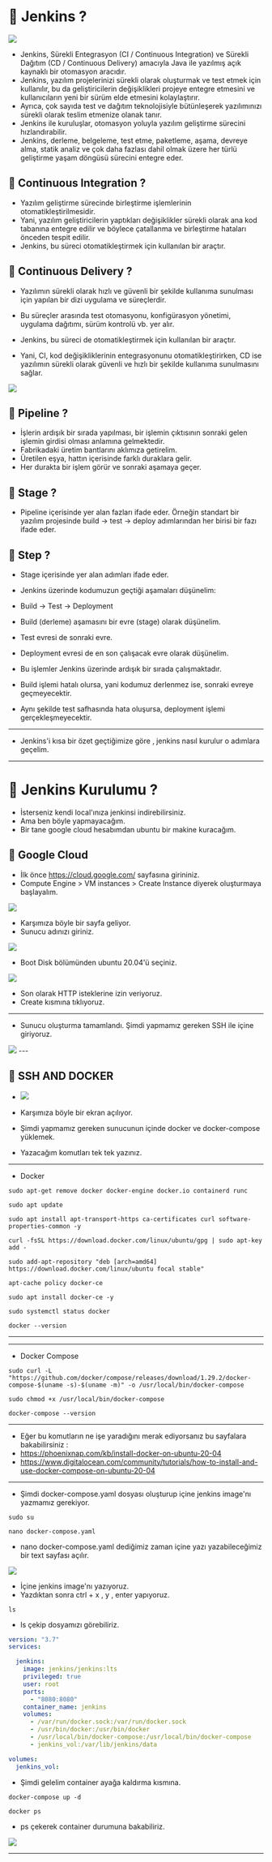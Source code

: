 # 🎯 Jenkins ?

 <img src="jenkins1">

* Jenkins, Sürekli Entegrasyon (CI / Continuous Integration) ve Sürekli Dağıtım (CD / Continuous Delivery) amacıyla Java
  ile yazılmış açık kaynaklı bir otomasyon aracıdır.
* Jenkins, yazılım projelerinizi sürekli olarak oluşturmak ve test etmek için kullanılır, bu da geliştiricilerin
  değişiklikleri projeye entegre etmesini ve kullanıcıların yeni bir sürüm elde etmesini kolaylaştırır.
* Ayrıca, çok sayıda test ve dağıtım teknolojisiyle bütünleşerek yazılımınızı sürekli olarak teslim etmenize olanak
  tanır.
* Jenkins ile kuruluşlar, otomasyon yoluyla yazılım geliştirme sürecini hızlandırabilir.
* Jenkins, derleme, belgeleme, test etme, paketleme, aşama, devreye alma, statik analiz ve çok daha fazlası dahil olmak
  üzere her türlü geliştirme yaşam döngüsü sürecini entegre eder.

## 📌 Continuous Integration ?

* Yazılım geliştirme sürecinde birleştirme işlemlerinin otomatikleştirilmesidir.
* Yani, yazılım geliştiricilerin yaptıkları değişiklikler sürekli olarak ana kod tabanına entegre edilir ve böylece
  çatallanma ve birleştirme hataları önceden tespit edilir.
* Jenkins, bu süreci otomatikleştirmek için kullanılan bir araçtır.

## 📌 Continuous Delivery ?

* Yazılımın sürekli olarak hızlı ve güvenli bir şekilde kullanıma sunulması için yapılan bir dizi uygulama ve
  süreçlerdir.
* Bu süreçler arasında test otomasyonu, konfigürasyon yönetimi, uygulama dağıtımı, sürüm kontrolü vb. yer alır.
* Jenkins, bu süreci de otomatikleştirmek için kullanılan bir araçtır.

* Yani, CI, kod değişikliklerinin entegrasyonunu otomatikleştirirken, CD ise yazılımın sürekli olarak güvenli ve hızlı
  bir şekilde kullanıma sunulmasını sağlar.

<img src="jenkins2">

## 📌 Pipeline ?

* İşlerin ardışık bir sırada yapılması, bir işlemin çıktısının sonraki gelen işlemin girdisi olması anlamına
  gelmektedir.
* Fabrikadaki üretim bantlarını aklımıza getirelim.
* Üretilen eşya, hattın içerisinde farklı duraklara gelir.
* Her durakta bir işlem görür ve sonraki aşamaya geçer.

## 📌 Stage ?

* Pipeline içerisinde yer alan fazları ifade eder. Örneğin standart bir yazılım projesinde build -> test -> deploy
  adımlarından her birisi bir fazı ifade eder.

## 📌 Step ?

* Stage içerisinde yer alan adımları ifade eder.


* Jenkins üzerinde kodumuzun geçtiği aşamaları düşünelim:


* Build -> Test -> Deployment


* Build (derleme) aşamasını bir evre (stage) olarak düşünelim.
* Test evresi de sonraki evre.
* Deployment evresi de en son çalışacak evre olarak düşünelim.
* Bu işlemler Jenkins üzerinde ardışık bir sırada çalışmaktadır.
* Build işlemi hatalı olursa, yani kodumuz derlenmez ise, sonraki evreye geçmeyecektir.
* Aynı şekilde test safhasında hata oluşursa, deployment işlemi gerçekleşmeyecektir.

---

* Jenkins'i kısa bir özet geçtiğimize göre , jenkins nasıl kurulur o adımlara geçelim.

---

# 🎯 Jenkins Kurulumu ?

* İsterseniz kendi local'ınıza jenkinsi indirebilirsiniz.
* Ama ben böyle yapmayacağım.
* Bir tane google cloud hesabımdan ubuntu bir makine kuracağım.

## 📌 Google Cloud

* İlk önce https://cloud.google.com/ sayfasına girininiz.
* Compute Engine > VM instances > Create Instance diyerek oluşturmaya başlayalım.

<img src="jenkins3">

* Karşımıza böyle bir sayfa geliyor.
* Sunucu adınızı giriniz.

<img src="jenkins4">

* Boot Disk bölümünden ubuntu 20.04'ü seçiniz.

<img src="jenkins5">

* Son olarak HTTP isteklerine izin veriyoruz.
* Create kısmına tıklıyoruz.

---

* Sunucu oluşturma tamamlandı. Şimdi yapmamız gereken SSH ile içine giriyoruz.

<img src="jenkins6">
---

## 📌 SSH AND DOCKER

* <img src="jenkins7">

* Karşımıza böyle bir ekran açılıyor.
* Şimdi yapmamız gereken sunucunun içinde docker ve docker-compose yüklemek.
* Yazacağım komutları tek tek yazınız.

---

* Docker

```shell
sudo apt-get remove docker docker-engine docker.io containerd runc
```

```shell
sudo apt update
```

```shell
sudo apt install apt-transport-https ca-certificates curl software-properties-common -y
```

```shell
curl -fsSL https://download.docker.com/linux/ubuntu/gpg | sudo apt-key add -
```

```shell
sudo add-apt-repository "deb [arch=amd64] https://download.docker.com/linux/ubuntu focal stable"
```

```shell
apt-cache policy docker-ce
```

```shell
sudo apt install docker-ce -y
```

```shell
sudo systemctl status docker
```

```shell
docker --version
```

---

---

* Docker Compose

```shell
sudo curl -L "https://github.com/docker/compose/releases/download/1.29.2/docker-compose-$(uname -s)-$(uname -m)" -o /usr/local/bin/docker-compose
```

```shell
sudo chmod +x /usr/local/bin/docker-compose
```

```shell
docker-compose --version
```

---

* Eğer bu komutların ne işe yaradığını merak ediyorsanız bu sayfalara bakabilirsiniz :
* https://phoenixnap.com/kb/install-docker-on-ubuntu-20-04
* https://www.digitalocean.com/community/tutorials/how-to-install-and-use-docker-compose-on-ubuntu-20-04

---

* Şimdi docker-compose.yaml dosyası oluşturup içine jenkins image'nı yazmamız gerekiyor.

```shell
sudo su 
```

```shell
nano docker-compose.yaml
```

* nano docker-compose.yaml dediğimiz zaman içine yazı yazabileceğimiz bir text sayfası açılır.

<img src="jenkins8">

* İçine jenkins image'nı yazıyoruz.
* Yazdıktan sonra ctrl + x , y , enter yapıyoruz.

```shell
ls
```

* ls çekip dosyamızı görebiliriz.

```yaml
version: "3.7"
services:

  jenkins:
    image: jenkins/jenkins:lts
    privileged: true
    user: root
    ports:
      - "8080:8080"
    container_name: jenkins
    volumes:
      - /var/run/docker.sock:/var/run/docker.sock
      - /usr/bin/docker:/usr/bin/docker
      - /usr/local/bin/docker-compose:/usr/local/bin/docker-compose
      - jenkins_vol:/var/lib/jenkins/data

volumes:
  jenkins_vol:
```

* Şimdi gelelim container ayağa kaldırma kısmına.

```shell
docker-compose up -d
```

```shell
docker ps 
```

* ps çekerek container durumuna bakabiliriz.

<img src="jenkins9">

---